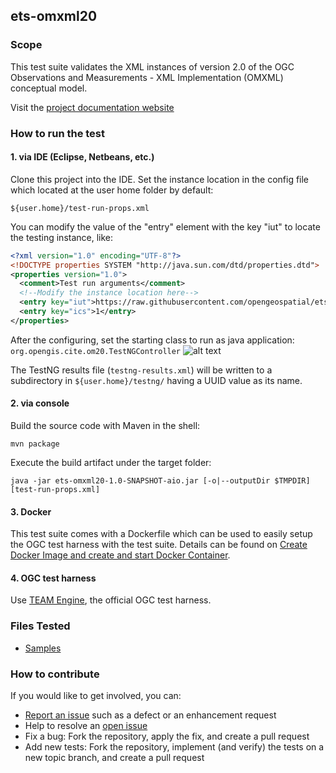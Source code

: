 ## ets-omxml20

### Scope

This test suite validates the XML instances of version 2.0 of the OGC Observations and Measurements - XML Implementation (OMXML) conceptual model.

Visit the [project documentation website](http://opengeospatial.github.io/ets-omxml20/)

### How to run the test
#### 1. via IDE (Eclipse, Netbeans, etc.)
Clone this project into the IDE.
Set the instance location in the config file which located at the user home folder by default:

 `${user.home}/test-run-props.xml`

You can modify the value of the "entry" element with the key "iut" to locate the testing instance, like:
```xml
<?xml version="1.0" encoding="UTF-8"?>
<!DOCTYPE properties SYSTEM "http://java.sun.com/dtd/properties.dtd">
<properties version="1.0">
  <comment>Test run arguments</comment>
  <!--Modify the instance location here-->
  <entry key="iut">https://raw.githubusercontent.com/opengeospatial/ets-omxml20/master/src/test/resources/CountObservation.xml</entry>
  <entry key="ics">1</entry>
</properties>
```
After the configuring, set the starting class to run as java application:
`org.opengis.cite.om20.TestNGController`
![alt text](https://raw.githubusercontent.com/opengeospatial/ets-sensorml20/schematron/src/test/resources/main-class-to-run.png "the starting class to run")

The TestNG results file (`testng-results.xml`) will be written to a subdirectory
in `${user.home}/testng/` having a UUID value as its name.
#### 2. via console
Build the source code with Maven in the shell:

`mvn package`

Execute the build artifact under the target folder:

`java -jar ets-omxml20-1.0-SNAPSHOT-aio.jar [-o|--outputDir $TMPDIR] [test-run-props.xml]`

#### 3. Docker

This test suite comes with a Dockerfile which can be used to easily setup the OGC test harness with
the test suite. Details can be found on [Create Docker Image and create and start Docker Container](https://github.com/opengeospatial/cite/wiki/How-to-create-Docker-Images-of-test-suites#create-docker-image-and-create-and-start-docker-container).

#### 4. OGC test harness

Use [TEAM Engine](https://github.com/opengeospatial/teamengine), the official OGC test harness.
### Files Tested
  * [Samples](https://github.com/opengeospatial/ets-omxml20/tree/master/src/test/resources) 

### How to contribute

If you would like to get involved, you can:

* [Report an issue](https://github.com/opengeospatial/ets-omxml20/issues) such as a defect or
an enhancement request
* Help to resolve an [open issue](https://github.com/opengeospatial/ets-omxml20/issues?q=is%3Aopen)
* Fix a bug: Fork the repository, apply the fix, and create a pull request
* Add new tests: Fork the repository, implement (and verify) the tests on a new topic branch, and create a pull request
